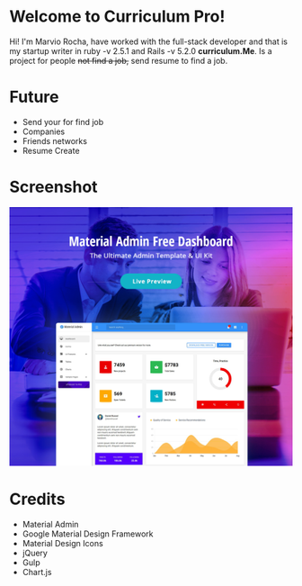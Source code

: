 # Welcome to Curriculum Pro!

Hi! I'm Marvio Rocha, have worked with the full-stack developer and that is my startup writer in ruby -v 2.5.1 and Rails -v 5.2.0  **curriculum.Me**.  Is a project for people ~~not find a job,~~ send resume to find a job.

# Future 

- Send your for find job
- Companies
-  Friends networks
- Resume Create

# Screenshot
<img src="public/screenshot.jpg">
 
 # Credits
- Material Admin
- Google Material Design Framework
- Material Design Icons
- jQuery
- Gulp
- Chart.js